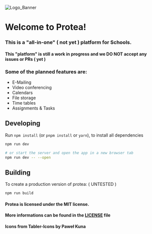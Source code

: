 ![Logo_Banner](https://user-images.githubusercontent.com/55046135/218131434-dec16548-82e5-465a-b6f0-bce81aa65391.png)


# Welcome to Protea!

### This is a "all-in-one" ( not yet ) platform for Schools.

#### This "platform" is still a work in progress and we DO NOT accept any issues or PRs ( yet )

### Some of the planned features are:

- E-Mailing
- Video conferencing
- Calendars
- File storage
- Time tables
- Assignments & Tasks

## Developing

Run `npm install` (or `pnpm install` or `yarn`), to install all dependencies

```bash
npm run dev

# or start the server and open the app in a new browser tab
npm run dev -- --open
```

## Building

To create a production version of protea: ( UNTESTED )

```bash
npm run build
```

#### Protea is licensed under the MIT license.
#### More informations can be found in the [LICENSE](LICENSE) file
#### Icons from Tabler-Icons by Paweł Kuna


